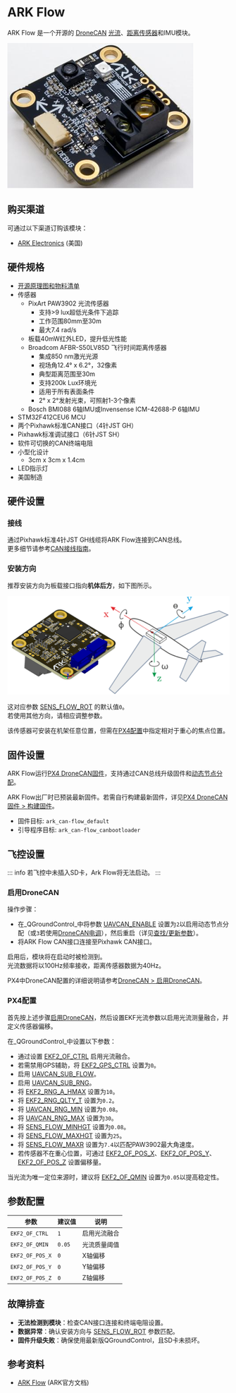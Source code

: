 # ARK Flow

ARK Flow 是一个开源的 [DroneCAN](index.md) [光流](../sensor/optical_flow.md)、[距离传感器](../sensor/rangefinders.md)和IMU模块。

![ARK Flow](../../assets/hardware/sensors/optical_flow/ark_flow.jpg)

## 购买渠道

可通过以下渠道订购该模块：

- [ARK Electronics](https://arkelectron.com/product/ark-flow/) (美国)

## 硬件规格

- [开源原理图和物料清单](https://github.com/ARK-Electronics/ARK_Flow)
- 传感器
  - PixArt PAW3902 光流传感器
    - 支持>9 lux超低光条件下追踪
    - 工作范围80mm至30m
    - 最大7.4 rad/s
  - 板载40mW红外LED，提升低光性能
  - Broadcom AFBR-S50LV85D 飞行时间距离传感器
    - 集成850 nm激光光源
    - 视场角12.4° x 6.2°，32像素
    - 典型距离范围至30m
    - 支持200k Lux环境光
    - 适用于所有表面条件
    - 2° x 2°发射光束，可照射1-3个像素
  - Bosch BMI088 6轴IMU或Invensense ICM-42688-P 6轴IMU
- STM32F412CEU6 MCU
- 两个Pixhawk标准CAN接口（4针JST GH）
- Pixhawk标准调试接口（6针JST SH）
- 软件可切换的CAN终端电阻
- 小型化设计
  - 3cm x 3cm x 1.4cm
- LED指示灯
- 美国制造

## 硬件设置

### 接线

通过Pixhawk标准4针JST GH线缆将ARK Flow连接到CAN总线。  
更多细节请参考[CAN接线指南](../can/index.md#wiring)。

### 安装方向

推荐安装方向为板载接口指向**机体后方**，如下图所示。

![ARK Flow与Pixhawk对齐](../../assets/hardware/sensors/optical_flow/ark_flow_orientation.png)

这对应参数 [SENS_FLOW_ROT](../advanced_config/parameter_reference.md#SENS_FLOW_ROT) 的默认值`0`。  
若使用其他方向，请相应调整参数。

该传感器可安装在机架任意位置，但需在[PX4配置](#px4-configuration)中指定相对于重心的焦点位置。

## 固件设置

ARK Flow运行[PX4 DroneCAN固件](px4_cannode_fw.md)，支持通过CAN总线升级固件和[动态节点分配](index.md#node-id-allocation)。

ARK Flow出厂时已预装最新固件。若需自行构建最新固件，详见[PX4 DroneCAN固件 > 构建固件](px4_cannode_fw.md#building-the-firmware)。

- 固件目标: `ark_can-flow_default`
- 引导程序目标: `ark_can-flow_canbootloader`

## 飞控设置

::: info
若飞控中未插入SD卡，Ark Flow将无法启动。
:::

### 启用DroneCAN

操作步骤：

- 在_QGroundControl_中将参数 [UAVCAN_ENABLE](../advanced_config/parameter_reference.md#UAVCAN_ENABLE) 设置为`2`以启用动态节点分配（或`3`若使用[DroneCAN电调](../dronecan/escs.md)），然后重启（详见[查找/更新参数](../advanced_config/parameters.md)）。
- 将ARK Flow CAN接口连接至Pixhawk CAN接口。

启用后，模块将在启动时被检测到。  
光流数据将以100Hz频率接收，距离传感器数据为40Hz。

PX4中DroneCAN配置的详细说明请参考[DroneCAN > 启用DroneCAN](../dronecan/index.md#enabling-dronecan)。

### PX4配置

首先按上述步骤[启用DroneCAN](#enable-dronecan)，然后设置EKF光流参数以启用光流测量融合，并定义传感器偏移。

在_QGroundControl_中设置以下参数：

- 通过设置 [EKF2_OF_CTRL](../advanced_config/parameter_reference.md#EKF2_OF_CTRL) 启用光流融合。
- 若需禁用GPS辅助，将 [EKF2_GPS_CTRL](../advanced_config/parameter_reference.md#EKF2_GPS_CTRL) 设置为`0`。
- 启用 [UAVCAN_SUB_FLOW](../advanced_config/parameter_reference.md#UAVCAN_SUB_FLOW)。
- 启用 [UAVCAN_SUB_RNG](../advanced_config/parameter_reference.md#UAVCAN_SUB_RNG)。
- 将 [EKF2_RNG_A_HMAX](../advanced_config/parameter_reference.md#EKF2_RNG_A_HMAX) 设置为`10`。
- 将 [EKF2_RNG_QLTY_T](../advanced_config/parameter_reference.md#EKF2_RNG_QLTY_T) 设置为`0.2`。
- 将 [UAVCAN_RNG_MIN](../advanced_config/parameter_reference.md#UAVCAN_RNG_MIN) 设置为`0.08`。
- 将 [UAVCAN_RNG_MAX](../advanced_config/parameter_reference.md#UAVCAN_RNG_MAX) 设置为`30`。
- 将 [SENS_FLOW_MINHGT](../advanced_config/parameter_reference.md#SENS_FLOW_MINHGT) 设置为`0.08`。
- 将 [SENS_FLOW_MAXHGT](../advanced_config/parameter_reference.md#SENS_FLOW_MAXHGT) 设置为`25`。
- 将 [SENS_FLOW_MAXR](../advanced_config/parameter_reference.md#SENS_FLOW_MAXR) 设置为`7.4`以匹配PAW3902最大角速度。
- 若传感器不在重心位置，可通过 [EKF2_OF_POS_X](../advanced_config/parameter_reference.md#EKF2_OF_POS_X)、[EKF2_OF_POS_Y](..)、[EKF2_OF_POS_Z](..) 设置偏移量。

当光流为唯一定位来源时，建议将 [EKF2_OF_QMIN](..) 设置为`0.05`以提高稳定性。

## 参数配置

| 参数 | 建议值 | 说明 |
|------|--------|------|
| `EKF2_OF_CTRL` | `1` | 启用光流融合 |
| `EKF2_OF_QMIN` | `0.05` | 光流质量阈值 |
| `EKF2_OF_POS_X` | `0` | X轴偏移 |
| `EKF2_OF_POS_Y` | `0` | Y轴偏移 |
| `EKF2_OF_POS_Z` | `0` | Z轴偏移 |

## 故障排查

- **无法检测到模块**：检查CAN接口连接和终端电阻设置。
- **数据异常**：确认安装方向与 [SENS_FLOW_ROT](..) 参数匹配。
- **固件升级失败**：确保使用最新版QGroundControl，且SD卡未损坏。

## 参考资料

- [ARK Flow](https://arkelectron.gitbook.io/ark-documentation/sensors/ark-flow) (ARK官方文档)